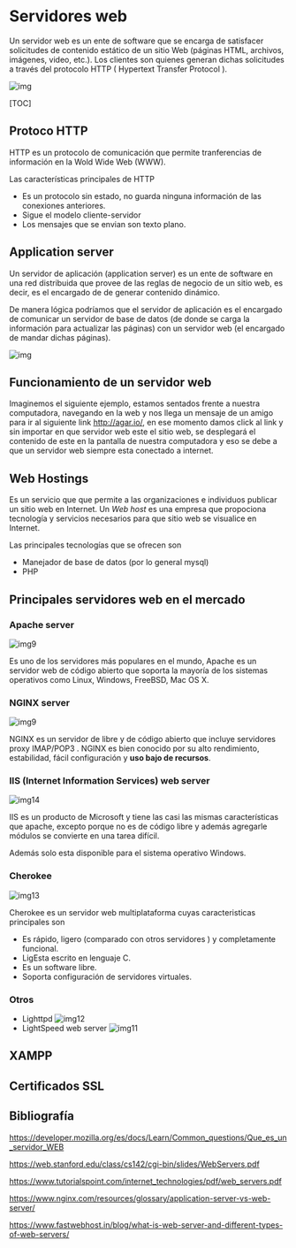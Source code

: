 # Servidores web

Un servidor web es un ente de software que se encarga de satisfacer solicitudes de contenido estático de un sitio Web (páginas HTML, archivos, imágenes, video, etc.). Los clientes son quienes generan dichas solicitudes a través del protocolo HTTP ( Hypertext Transfer Protocol ).

![img](./img/img7.png)

[TOC]

## Protoco HTTP 

HTTP es un protocolo de comunicación que permite tranferencias de información en la Wold Wide Web (WWW).

Las características principales de HTTP

* Es un protocolo sin estado, no guarda ninguna información de las conexiones anteriores.
* Sigue el modelo cliente-servidor
* Los mensajes que se envian son texto plano.

## Application server

Un servidor de aplicación (application server) es un ente de software en una red distribuida que provee de las reglas de negocio de un sitio web, es decir, es el encargado de de generar contenido dinámico.

De manera lógica podríamos que el servidor de aplicación es el encargado de comunicar un servidor de base de datos (de donde se carga la información para actualizar las páginas) con un servidor web (el encargado de mandar dichas páginas).

![img](./img/img8.png)

<!-- serverlets -->

## Funcionamiento de un servidor web

Imaginemos el siguiente ejemplo, estamos sentados frente a nuestra computadora, navegando en la web y nos llega un mensaje de un amigo para ir al siguiente link http://agar.io/, en ese momento damos click al link y sin importar en que servidor web este el sitio web, se desplegará el contenido de este en la pantalla de nuestra computadora y eso se debe a que un servidor web siempre esta conectado a internet.

## Web Hostings

Es un servicio que  que permite a las organizaciones e individuos publicar un sitio web en Internet. Un *Web host* es una empresa que propociona tecnología y servicios necesarios para que sitio web se visualice en Internet.

Las principales tecnologías que se ofrecen son

* Manejador de base de datos (por lo general mysql)
* PHP

## Principales servidores web en el mercado

### Apache server

![img9](./img/img9.jpeg)

Es uno de los servidores más populares en el mundo, Apache es un servidor web de código abierto que soporta la mayoría de los sistemas operativos como Linux, Windows, FreeBSD, Mac OS X.

### NGINX server

![img9](./img/img10.png)

NGINX es un servidor de libre y de código abierto que incluye servidores proxy IMAP/POP3 . NGINX es bien conocido por su alto rendimiento, estabilidad, fácil configuración y **uso bajo de recursos**.

### IIS (Internet Information Services) web server

![img14](./img/img14.jpeg)

IIS es un producto de Microsoft y tiene las casi las mismas características que apache, excepto porque no es de código libre y además agregarle módulos se convierte en una tarea difícil. 

Además solo esta disponible para el sistema operativo Windows.

### Cherokee

![img13](./img/img13.png)

Cherokee es un servidor web multiplataforma cuyas caracteristicas principales son

* Es rápido, ligero (comparado con otros servidores ) y completamente funcional.
* LigEsta escrito en lenguaje C.
* Es un software libre.
* Soporta configuración de servidores virtuales.

### Otros

* Lighttpd ![img12](./img/img12.png)
* LightSpeed web server ![img11](./img/img11.png)

## XAMPP

## Certificados SSL

## Bibliografía

https://developer.mozilla.org/es/docs/Learn/Common_questions/Que_es_un_servidor_WEB

https://web.stanford.edu/class/cs142/cgi-bin/slides/WebServers.pdf

https://www.tutorialspoint.com/internet_technologies/pdf/web_servers.pdf

https://www.nginx.com/resources/glossary/application-server-vs-web-server/

https://www.fastwebhost.in/blog/what-is-web-server-and-different-types-of-web-servers/